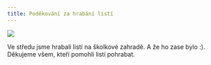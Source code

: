 ```yaml
---
title: Poděkování za hrabání listí
---
```

<a href='/assets/images/hrabani_listi.jpg'>
  <img src='/assets/images/hrabani_listi_mini.jpg'/>
</a>

Ve středu jsme hrabali listí na školkové zahradě. A že ho zase bylo :). Děkujeme všem, kteří pomohli listí pohrabat.


